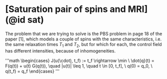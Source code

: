 # [Saturation pair of spins and MRI](@id sat)
The problem that we are trying to solve is the PBS problem in page 18 of the paper [1], which models a couple of spins with the same characteristics, i.e. the same relaxation times $T_1$ and $T_2$, but for which for each, the control field has different intensities, because of inhomogeneities. 

'''math
    \begin{cases}
    J(u(\cdot), t_f) := t_f \rightarrow \min \\
    \dot{q}(t) = F(q(t)) + u(t) G(q(t)), \quad |u(t)| \leq 1, \quad t \in [0, t_f], \\
    q(0) = q_0, \\
    q(t_f) = q_f
    \end{cases}
'''